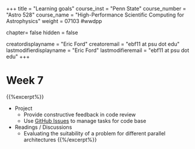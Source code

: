 +++
title = "Learning goals"
course_inst = "Penn State"
course_number = "Astro 528"
course_name = "High-Performance Scientific Computing for Astrophysics"
weight = 07103  #wwdpp

chapter= false
hidden = false

creatordisplayname = "Eric Ford"
creatoremail = "ebf11 at psu dot edu"
lastmodifierdisplayname = "Eric Ford"
lastmodifieremail = "ebf11 at psu dot edu"
+++

# Week 7
{{%excerpt%}}
- Project
   - Provide constructive feedback in code review
   - Use [GitHub Issues](https://guides.github.com/features/issues/) to manage tasks for code base
- Readings / Discussions
   - Evaluating the suitability of a problem for different parallel architectures
{{%/excerpt%}}

